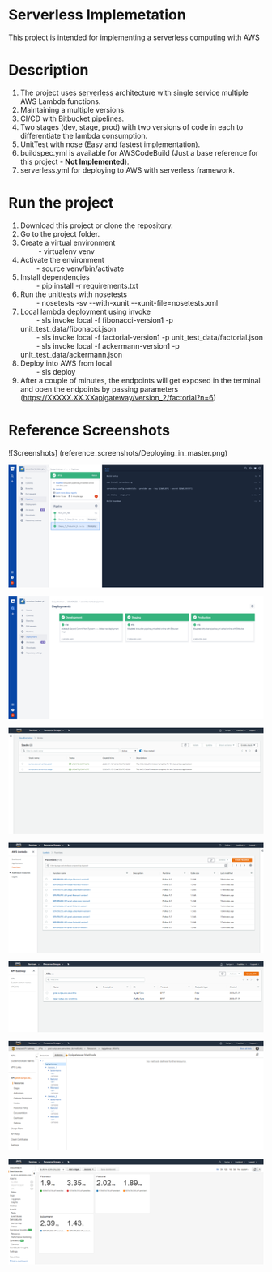 # Serverless Implemetation #
This project is intended for implementing a serverless computing with AWS

# Description #
 1. The project uses [serverless](https://serverless.com) architecture with single service multiple AWS Lambda functions.
 2. Maintaining a multiple versions.
 3. CI/CD with [Bitbucket pipelines](https://bitbucket.org/product/features/pipelines).
 4. Two stages (dev, stage, prod) with two versions of code in each to differentiate the lambda consumption.
 5. UnitTest with nose (Easy and fastest implementation).
 6. buildspec.yml is available for AWSCodeBuild (Just a base reference for this project - **Not Implemented**).
 7. serverless.yml for deploying to AWS with serverless framework.

# Run the project #
1. Download this project or clone the repository.
2. Go to the project folder.
3. Create a virtual environment \
     &nbsp; &nbsp; &nbsp; &nbsp;&nbsp; - virtualenv venv
4. Activate the environment \
     &nbsp; &nbsp; &nbsp; &nbsp;  - source venv/bin/activate
5. Install dependencies \
     &nbsp; &nbsp; &nbsp; &nbsp;  - pip install -r requirements.txt
6. Run the unittests with nosetests \
     &nbsp; &nbsp; &nbsp; &nbsp;  - nosetests -sv --with-xunit --xunit-file=nosetests.xml
7. Local lambda deployment using invoke \
     &nbsp; &nbsp; &nbsp; &nbsp;  - sls invoke local -f fibonacci-version1 -p unit_test_data/fibonacci.json \
     &nbsp; &nbsp; &nbsp; &nbsp;  - sls invoke local -f factorial-version1 -p unit_test_data/factorial.json \
     &nbsp; &nbsp; &nbsp; &nbsp;  - sls invoke local -f ackermann-version1 -p unit_test_data/ackermann.json
8. Deploy into AWS from local \
     &nbsp; &nbsp; &nbsp; &nbsp;  - sls deploy
9. After a couple of minutes, the endpoints will get exposed in the terminal and open the endpoints by passing parameters (https://XXXXX.XX.XXapigateway/version_2/factorial?n=6)

# Reference Screenshots #

![Screenshots] (reference_screenshots/Deploying_in_master.png)

![reference_screenshots](reference_screenshots/Deployment_Pipelines.png)

![reference_screenshots](reference_screenshots/Deployment_Stage.png)

![reference_screenshots](reference_screenshots/Cloud_Formation_using_SLS.png)

![reference_screenshots](reference_screenshots/Lambda.png)

![reference_screenshots](reference_screenshots/API_Gateway.png)

![reference_screenshots](reference_screenshots/API_Gateway_Methods.png)

![reference_screenshots](reference_screenshots/Dashboard.png)






 
         
      
 
